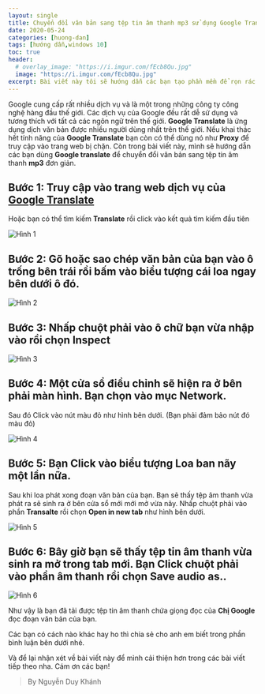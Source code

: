 ```yaml
---
layout: single
title: Chuyển đổi văn bản sang tệp tin âm thanh mp3 sử dụng Google Translate
date: 2020-05-24
categories: [huong-dan]
tags: [hướng dẫn,windows 10]
toc: true
header:
  # overlay_image: "https://i.imgur.com/fEcb8Qu.jpg"
  image: "https://i.imgur.com/fEcb8Qu.jpg"
excerpt: Bài viết này tôi sẽ hướng dẫn các bạn tạo phần mềm để rọn rác máy tính đơn giản sử dụng lệnh command promt với đuôi mở rộng bat. Cụ thể mình sẽ tạo ứng dụng xóa các file tạm thời trên máy tính để giúp cho máy máy chạy mượt  hơn.
---
```


Google cung cấp rất nhiều dịch vụ và là một trong những công ty công nghệ hàng đầu thế giới. Các dịch vụ của Google đều rất dễ sử dụng và tương thích với tất cả các ngôn ngữ trên thế giới. **Google Translate** là ứng dụng dịch văn bản được nhiều người dùng nhất trên thế giới. Nếu khai thác hết tính năng của **Google Translate** bạn còn có thể dùng nó như **Proxy** để truy cập vào trang web bị chặn. Còn trong bài viết này, mình sẽ hướng dẫn các bạn dùng **Google translate** để chuyển đổi văn bản sang tệp tin âm thanh **mp3** đơn giản.

## Bước 1: Truy cập vào trang web dịch vụ của [Google Translate](https://translate.google.com)

Hoặc bạn có thể tìm kiếm **Translate** rồi click vào kết quả tìm kiếm đầu tiên

![Hình 1](https://i.imgur.com/kuZVdBo.png)

## Bước 2: Gõ hoặc sao chép văn bản của bạn vào ô trống bên trái rồi bấm vào biểu tượng cái **loa** ngay bên dưới ô đó.

![Hình 2](https://i.imgur.com/ssqJaVt.png)

## Bước 3: Nhấp chuột phải vào ô chữ bạn vừa nhập vào rồi chọn **Inspect**

![Hình 3](https://i.imgur.com/pDfoNK0.png)

## Bước 4: Một cửa sổ điều chỉnh sẽ hiện ra ở bên phải màn hình. Bạn chọn vào mục **Network**.

Sau đó Click vào nút màu đỏ như hình bên dưới. (Bạn phải đảm bảo nút đó màu đỏ)

![Hình 4](https://i.imgur.com/OClKnTH.png)

## Bước 5: Bạn Click vào biểu tượng **Loa** ban nãy một lần nữa.

Sau khi loa phát xong đoạn văn bản của bạn. Bạn sẽ thấy tệp âm thanh vừa phát ra sẽ sinh ra ở bên cửa sổ mới mới mở vừa nãy. Nhấp chuột phải vào phần **Transalte** rồi chọn **Open in new tab** như hình bên dưới.

![Hình 5](https://i.imgur.com/w8JrGvC.png)

## Bước 6: Bây giờ bạn sẽ thấy tệp tin âm thanh vừa sinh ra mở trong tab mới. Bạn Click chuột phải vào phần âm thanh rồi chọn **Save audio as..**

![Hình 6](https://i.imgur.com/uE8HulA.png)

Như vậy là bạn đã tải được tệp tin âm thanh chứa giọng đọc của **Chị Google** đọc đoạn văn bản của bạn.

Các bạn có cách nào khác hay ho thì chia sẻ cho anh em biết trong phần bình luận bên dưới nhé.

Và để lại nhận xét về bài viết này để mình cải thiện hơn trong các bài viết tiếp theo nha. Cám ơn các bạn!

>By Nguyễn Duy Khánh